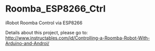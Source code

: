 # Roomba_ESP8266_Ctrl
iRobot Roomba Control via ESP8266

Details about this project, please go to:
http://www.instructables.com/id/Controlling-a-Roomba-Robot-With-Arduino-and-Androi/

